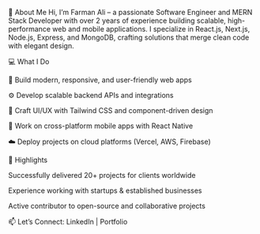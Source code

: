 🌟 About Me
Hi, I’m Farman Ali – a passionate Software Engineer and MERN Stack Developer with over 2 years of experience building scalable, high-performance web and mobile applications. I specialize in React.js, Next.js, Node.js, Express, and MongoDB, crafting solutions that merge clean code with elegant design.

💻 What I Do

🚀 Build modern, responsive, and user-friendly web apps

⚙️ Develop scalable backend APIs and integrations

🎨 Craft UI/UX with Tailwind CSS and component-driven design

📱 Work on cross-platform mobile apps with React Native

☁️ Deploy projects on cloud platforms (Vercel, AWS, Firebase)


📌 Highlights

Successfully delivered 20+ projects for clients worldwide

Experience working with startups & established businesses

Active contributor to open-source and collaborative projects


📫 Let’s Connect: LinkedIn | Portfolio
